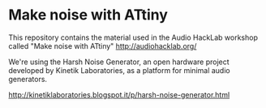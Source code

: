 # Make noise with ATtiny

This repository contains the material used in 
the Audio HackLab workshop called
"Make noise with ATtiny"
http://audiohacklab.org/

We're using the Harsh Noise Generator, an open hardware project
developed by Kinetik Laboratories, as a platform for minimal audio generators.

http://kinetiklaboratories.blogspot.it/p/harsh-noise-generator.html
